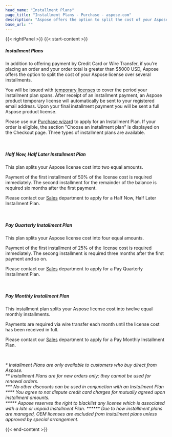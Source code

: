 ```yaml
---
head_name: "Installment Plans"
page_title: "Installment Plans - Purchase - aspose.com"
description: "Aspose offers the option to split the cost of your Aspose license over several installments with three types of installment plan."
base_url: ""
---
```

{{< rightPanel >}}
{{< start-content >}}
##### **Installment Plans**
In addition to offering payment by Credit Card or Wire Transfer, if you're placing an order and your order total is greater than $5000 USD, Aspose offers the option to split the cost of your Aspose license over several installments.

You will be issued with [temporary licenses](/temporary-license/) to cover the period your installment plan spans. After receipt of an installment payment, an Aspose product temporary license will automatically be sent to your registered email address. Upon your final installment payment you will be sent a full Aspose product license.

Please use our [Purchase wizard](https://purchase.aspose.com/buy) to apply for an Installment Plan. If your order is eligible, the section "Choose an installment plan" is displayed on the Checkout page. Three types of installment plans are available.

&nbsp;  
##### **Half Now, Half Later Installment Plan**
This plan splits your Aspose license cost into two equal amounts.

Payment of the first installment of 50% of the license cost is required immediately. The second installment for the remainder of the balance is required six months after the first payment.

Please contact our [Sales](https://about.aspose.com/contact/) department to apply for a Half Now, Half Later Installment Plan.

&nbsp;  
##### **Pay Quarterly Installment Plan**
This plan splits your Aspose license cost into four equal amounts. 

Payment of the first installment of 25% of the license cost is required immediately. The secong installment is required three months after the first payment and so on.

Please contact our [Sales](https://about.aspose.com/contact/) department to apply for a Pay Quarterly Installment Plan.

&nbsp;  
##### **Pay Monthly Installment Plan**
This installment plan splits your Aspose license cost into twelve equal monthly installments.

Payments are required via wire transfer each month until the license cost has been received in full.

Please contact our [Sales](https://about.aspose.com/contact/) department to apply for a Pay Monthly Installment Plan.

&nbsp;  
 
_\* Installment Plans are only available to customers who buy direct from Aspose.  
** Installment Plans are for new orders only; they cannot be used for renewal orders.  
*** No other discounts can be used in conjunction with an Installment Plan  
**** You agree to not dispute credit card charges for mutually agreed upon installment amounts.  
***** Aspose reserves the right to blacklist any license which is associated with a late or unpaid Installment Plan. 
****** Due to how installment plans are managed, OEM licenses are excluded from installment plans unless approved by special arrangement._

{{< end-content >}}